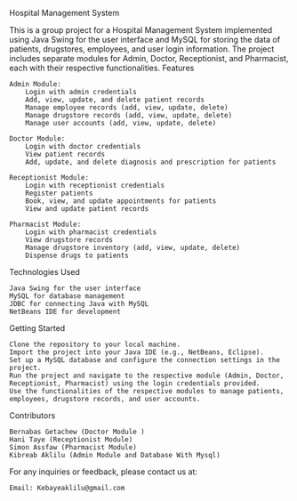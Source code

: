 Hospital Management System

This is a group project for a Hospital Management System implemented using Java Swing for the user interface and MySQL for storing the data of patients, drugstores, employees, and user login information. The project includes separate modules for Admin, Doctor, Receptionist, and Pharmacist, each with their respective functionalities.
Features

    Admin Module:
        Login with admin credentials
        Add, view, update, and delete patient records
        Manage employee records (add, view, update, delete)
        Manage drugstore records (add, view, update, delete)
        Manage user accounts (add, view, update, delete)

    Doctor Module:
        Login with doctor credentials
        View patient records
        Add, update, and delete diagnosis and prescription for patients

    Receptionist Module:
        Login with receptionist credentials
        Register patients
        Book, view, and update appointments for patients
        View and update patient records

    Pharmacist Module:
        Login with pharmacist credentials
        View drugstore records
        Manage drugstore inventory (add, view, update, delete)
        Dispense drugs to patients

Technologies Used

    Java Swing for the user interface
    MySQL for database management
    JDBC for connecting Java with MySQL
    NetBeans IDE for development

Getting Started

    Clone the repository to your local machine.
    Import the project into your Java IDE (e.g., NetBeans, Eclipse).
    Set up a MySQL database and configure the connection settings in the project.
    Run the project and navigate to the respective module (Admin, Doctor, Receptionist, Pharmacist) using the login credentials provided.
    Use the functionalities of the respective modules to manage patients, employees, drugstore records, and user accounts.

Contributors

    Bernabas Getachew (Doctor Module )
    Hani Taye (Receptionist Module)
    Simon Assfaw (Pharmacist Module)
    Kibreab Aklilu (Admin Module and Database With Mysql) 


For any inquiries or feedback, please contact us at:

    Email: Kebayeaklilu@gmail.com
